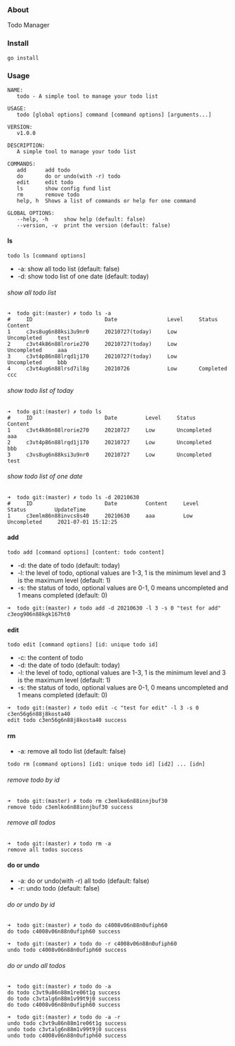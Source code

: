 ### About

Todo Manager

### Install

```
go install
```

### Usage

```shell
NAME:
   todo - A simple tool to manage your todo list

USAGE:
   todo [global options] command [command options] [arguments...]

VERSION:
   v1.0.0

DESCRIPTION:
   A simple tool to manage your todo list

COMMANDS:
   add      add todo
   do       do or undo(with -r) todo
   edit     edit todo
   ls       show config fund list
   rm       remove todo
   help, h  Shows a list of commands or help for one command

GLOBAL OPTIONS:
   --help, -h     show help (default: false)
   --version, -v  print the version (default: false)
```

#### ls

```shell
todo ls [command options]
```

- -a: show all todo list (default: false)
- -d: show todo list of one date (default: today)

###### show all todo list

```shell
➜  todo git:(master) ✗ todo ls -a
#     ID                       Date                Level     Status         Content
1     c3vs8ug6n88ksi3u9nr0     20210727(today)     Low       Uncompleted     test
2     c3vt4k86n88lrorie270     20210727(today)     Low       Uncompleted     aaa
3     c3vt4p86n88lrqd1j170     20210727(today)     Low       Uncompleted     bbb
4     c3vt4ug6n88lrsd7il8g     20210726            Low       Completed      ccc

```

###### show todo list of today

```shell
➜  todo git:(master) ✗ todo ls
#     ID                       Date         Level     Status         Content
1     c3vt4k86n88lrorie270     20210727     Low       Uncompleted     aaa
2     c3vt4p86n88lrqd1j170     20210727     Low       Uncompleted     bbb
3     c3vs8ug6n88ksi3u9nr0     20210727     Low       Uncompleted     test
```

###### show todo list of one date

```shell
➜  todo git:(master) ✗ todo ls -d 20210630
#     ID                       Date         Content     Level     Status         UpdateTime
1     c3emlm86n88invcs8s40     20210630     aaa         Low       Uncompleted     2021-07-01 15:12:25
```

#### add

```shell
todo add [command options] [content: todo content]
```

- -d: the date of todo (default: today)
- -l: the level of todo, optional values are 1-3, 1 is the minimum level and 3 is the maximum level (default: 1)
- -s: the status of todo, optional values are 0-1, 0 means uncompleted and 1 means completed (default: 0)

```shell
➜  todo git:(master) ✗ todo add -d 20210630 -l 3 -s 0 "test for add"
c3eog906n88kgk167ht0
```

#### edit

```shell
todo edit [command options] [id: unique todo id]
```

- -c: the content of todo
- -d: the date of todo (default: today)
- -l: the level of todo, optional values are 1-3, 1 is the minimum level and 3 is the maximum level (default: 1)
- -s: the status of todo, optional values are 0-1, 0 means uncompleted and 1 means completed (default: 0)

```shell
➜  todo git:(master) ✗ todo edit -c "test for edit" -l 3 -s 0 c3en56g6n88j8kosta40
edit todo c3en56g6n88j8kosta40 success
```

#### rm

- -a: remove all todo list (default: false)

```shell
todo rm [command options] [id1: unique todo id] [id2] ... [idn]
```

###### remove todo by id

```shell
➜  todo git:(master) ✗ todo rm c3emlko6n88innjbuf30
remove todo c3emlko6n88innjbuf30 success
```

###### remove all todos

```shell
➜  todo git:(master) ✗ todo rm -a
remove all todos success
```

#### do or undo

- -a: do or undo(with -r) all todo (default: false)
- -r: undo todo (default: false)

###### do or undo by id

```shell
➜  todo git:(master) ✗ todo do c4008v06n88n0ufiph60
do todo c4008v06n88n0ufiph60 success

➜  todo git:(master) ✗ todo do -r c4008v06n88n0ufiph60
undo todo c4008v06n88n0ufiph60 success
```

###### do or undo all todos

```shell
➜  todo git:(master) ✗ todo do -a
do todo c3vt9u86n88m1re06t1g success
do todo c3vtalg6n88m1v99t9j0 success
do todo c4008v06n88n0ufiph60 success

➜  todo git:(master) ✗ todo do -a -r
undo todo c3vt9u86n88m1re06t1g success
undo todo c3vtalg6n88m1v99t9j0 success
undo todo c4008v06n88n0ufiph60 success
```
